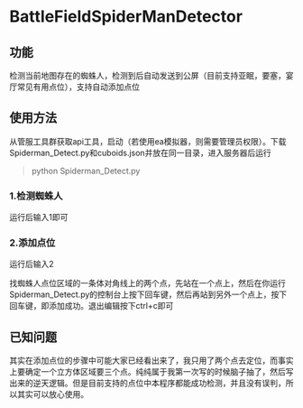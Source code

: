 # BattleFieldSpiderManDetector

## 功能

检测当前地图存在的蜘蛛人，检测到后自动发送到公屏（目前支持亚眠，要塞，宴厅常见有用点位），支持自动添加点位

## 使用方法

从管服工具群获取api工具，启动（若使用ea模拟器，则需要管理员权限）。下载Spiderman_Detect.py和cuboids.json并放在同一目录，进入服务器后运行

> python Spiderman_Detect.py

### 1.检测蜘蛛人

运行后输入1即可

### 2.添加点位

运行后输入2

找蜘蛛人点位区域的一条体对角线上的两个点，先站在一个点上，然后在你运行Spiderman_Detect.py的控制台上按下回车键，然后再站到另外一个点上，按下回车键，即添加成功。退出编辑按下ctrl+c即可

## 已知问题

其实在添加点位的步骤中可能大家已经看出来了，我只用了两个点去定位，而事实上要确定一个立方体区域要三个点。纯纯属于我第一次写的时候脑子抽了，然后写出来的逆天逻辑。但是目前支持的点位中本程序都能成功检测，并且没有误判，所以其实可以放心使用。
